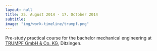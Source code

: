 ```yaml
---
layout: null
title: 25. August 2014 - 17. October 2014
subtitle:
image: "img/work-timeline/trumpf.png"
---
```

Pre-study practical course for the bachelor mechanical engineering at [TRUMPF GmbH & Co. KG](https://www.trumpf.com/en_INT/), Ditzingen.